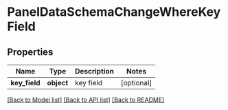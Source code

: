 # PanelDataSchemaChangeWhereKeyField

## Properties
Name | Type | Description | Notes
------------ | ------------- | ------------- | -------------
**key_field** | **object** | key field | [optional] 

[[Back to Model list]](../README.md#documentation-for-models) [[Back to API list]](../README.md#documentation-for-api-endpoints) [[Back to README]](../README.md)


